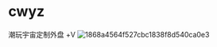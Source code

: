 # cwyz
潮玩宇宙定制外盘 +V ![1868a4564f527cbc1838f8d540ca0e3](https://github.com/user-attachments/assets/06b3a75a-f033-4a03-b804-c47e40cbcba0)
